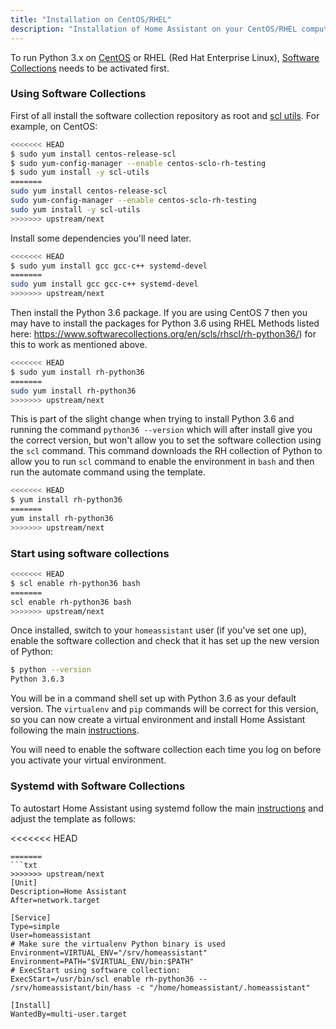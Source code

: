 ```yaml
---
title: "Installation on CentOS/RHEL"
description: "Installation of Home Assistant on your CentOS/RHEL computer."
---
```


To run Python 3.x on [CentOS](https://www.centos.org/) or RHEL (Red Hat Enterprise Linux), [Software Collections](https://www.softwarecollections.org/en/scls/rhscl/rh-python36/) needs to be activated first.

### Using Software Collections

First of all install the software collection repository as root and [scl utils](https://access.redhat.com/documentation/en-US/Red_Hat_Developer_Toolset/1/html-single/Software_Collections_Guide/). For example, on CentOS:

```bash
<<<<<<< HEAD
$ sudo yum install centos-release-scl
$ sudo yum-config-manager --enable centos-sclo-rh-testing
$ sudo yum install -y scl-utils
=======
sudo yum install centos-release-scl
sudo yum-config-manager --enable centos-sclo-rh-testing
sudo yum install -y scl-utils
>>>>>>> upstream/next
```

Install some dependencies you'll need later.

```bash
<<<<<<< HEAD
$ sudo yum install gcc gcc-c++ systemd-devel
=======
sudo yum install gcc gcc-c++ systemd-devel
>>>>>>> upstream/next
```

Then install the Python 3.6 package. If you are using CentOS 7 then you may have to install the packages for Python 3.6 using RHEL Methods listed here: https://www.softwarecollections.org/en/scls/rhscl/rh-python36/) for this to work as mentioned above.

```bash
<<<<<<< HEAD
$ sudo yum install rh-python36
=======
sudo yum install rh-python36
>>>>>>> upstream/next
```

This is part of the slight change when trying to install Python 3.6 and running the command `python36 --version` which will after install give you the correct version, but won't allow you to set the software collection using the `scl` command. This command downloads the RH collection of Python to allow you to run `scl` command to enable the environment in `bash` and then run the automate command using the template.

```bash
<<<<<<< HEAD
$ yum install rh-python36
=======
yum install rh-python36
>>>>>>> upstream/next
```

### Start using software collections

```bash
<<<<<<< HEAD
$ scl enable rh-python36 bash
=======
scl enable rh-python36 bash
>>>>>>> upstream/next
```

Once installed, switch to your `homeassistant` user (if you've set one up), enable the software collection and check that it has set up the new version of Python:

```bash
$ python --version
Python 3.6.3
```

You will be in a command shell set up with Python 3.6 as your default version. The `virtualenv` and `pip` commands will be correct for this version, so you can now create a virtual environment and install Home Assistant following the main [instructions](/docs/installation/virtualenv/#step-4-set-up-the-virtualenv).

You will need to enable the software collection each time you log on before you activate your virtual environment.

### Systemd with Software Collections

To autostart Home Assistant using systemd follow the main [instructions](/docs/autostart/systemd/) and adjust the template as follows:

<<<<<<< HEAD
```
=======
```txt
>>>>>>> upstream/next
[Unit]
Description=Home Assistant
After=network.target

[Service]
Type=simple
User=homeassistant
# Make sure the virtualenv Python binary is used
Environment=VIRTUAL_ENV="/srv/homeassistant"
Environment=PATH="$VIRTUAL_ENV/bin:$PATH"
# ExecStart using software collection:
ExecStart=/usr/bin/scl enable rh-python36 -- /srv/homeassistant/bin/hass -c "/home/homeassistant/.homeassistant"

[Install]
WantedBy=multi-user.target
```
